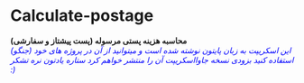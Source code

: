 # Calculate-postage
<b>محاسبه هزینه پستی مرسوله (پست پیشتاز و سفارشی)</b><br>
<i style="direction: rtl;color: blue;">
این اسکریپت  به زبان پایتون نوشته شده است و میتوانید از آن در پروژه های خود (جنگو) استفاده کنید
بزودی نسخه جاوااسکریپت آن را منتشر خواهم کرد 
ستاره یادتون نره تشکر :)</i>
